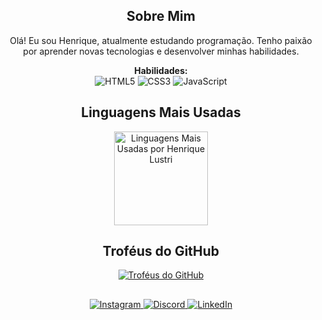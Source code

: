   <div align="center">
    <h2>Sobre Mim</h2>
    <p>
      Olá! Eu sou Henrique, atualmente estudando programação. Tenho paixão por aprender novas tecnologias e desenvolver minhas habilidades.
    </p>
    <p>
      <strong>Habilidades:</strong><br>
      <img src="https://img.shields.io/badge/HTML5-E34F26?style=for-the-badge&logo=html5&logoColor=white" alt="HTML5"/>
      <img src="https://img.shields.io/badge/CSS3-1572B6?style=for-the-badge&logo=css3&logoColor=white" alt="CSS3"/>
      <img src="https://img.shields.io/badge/JavaScript-F7DF1E?style=for-the-badge&logo=javascript&logoColor=black" alt="JavaScript"/>
    </p>
  </div>

  <div align="center">
    <h2>Linguagens Mais Usadas</h2>
    <a href="https://github.com/RickLustri">
      <img height="150px" src="https://github-readme-stats.vercel.app/api/top-langs?username=RickLustri&layout=compact&langs_count=6&theme=dracula&hide_title=true" alt="Linguagens Mais Usadas por Henrique Lustri"/>
    </a>
  </div>
  
  <div align="center">
    <h2>Troféus do GitHub</h2>
    <a href="https://github.com/RickLustri">
      <img src="https://github-profile-trophy.vercel.app/?username=RickLustri&theme=dracula&no_frame=true&row=1&column=4" alt="Troféus do GitHub"/>
    </a>
  </div>

  <div align="center">
  <h2></h2>
    <a href="https://www.instagram.com/eu.lustri/" target="_blank">
      <img src="https://img.shields.io/badge/Instagram-E4405F?style=for-the-badge&logo=instagram&logoColor=white" alt="Instagram"/>
    </a>
    <a href="https://discord.com/channels/@me/1253357286118789261" target="_blank">
      <img src="https://img.shields.io/badge/Discord-7289DA?style=for-the-badge&logo=discord&logoColor=white" alt="Discord"/>
    </a>
    <a href="https://www.linkedin.com/in/ricklustri" target="_blank">
      <img src="https://img.shields.io/badge/LinkedIn-0077B5?style=for-the-badge&logo=linkedin&logoColor=white" alt="LinkedIn"/>
    </a>
  </div>
</div>
